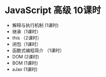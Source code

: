 # JavaScript 高级 10课时
* 解释与执行机制 (1课时)
* 继承（1课时）
* this （2课时）
* 闭包（1课时）
* 函数式编程简介 （1课时）
* DOM (2课时)
* BOM (1课时)
* aJax (1课时)
